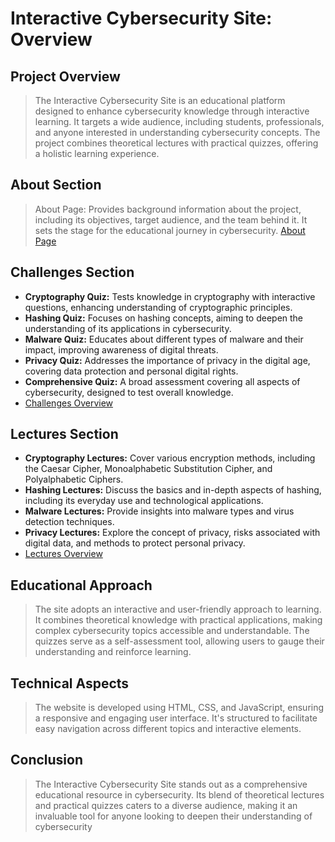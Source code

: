 # Interactive Cybersecurity Site: Overview

## Project Overview
>The Interactive Cybersecurity Site is an educational platform designed to enhance cybersecurity knowledge through interactive learning. It targets a wide audience, including students, professionals, and anyone interested in understanding cybersecurity concepts. The project combines theoretical lectures with practical quizzes, offering a holistic learning experience.

## About Section
>About Page: Provides background information about the project, including its objectives, target audience, and the team behind it. It sets the stage for the educational journey in cybersecurity. [About Page](https://github.com/zpicy69/Interactive-Cybersecurity-Site/blob/main/About/about.html)

## Challenges Section
- **Cryptography Quiz:** Tests knowledge in cryptography with interactive questions, enhancing understanding of cryptographic principles.
- **Hashing Quiz:** Focuses on hashing concepts, aiming to deepen the understanding of its applications in cybersecurity.
- **Malware Quiz:** Educates about different types of malware and their impact, improving awareness of digital threats.
- **Privacy Quiz:** Addresses the importance of privacy in the digital age, covering data protection and personal digital rights.
- **Comprehensive Quiz:** A broad assessment covering all aspects of cybersecurity, designed to test overall knowledge.
- [Challenges Overview](https://github.com/zpicy69/Interactive-Cybersecurity-Site/blob/main/Challenges/challenges.html)

## Lectures Section
- **Cryptography Lectures:** Cover various encryption methods, including the Caesar Cipher, Monoalphabetic Substitution Cipher, and Polyalphabetic Ciphers.
- **Hashing Lectures:** Discuss the basics and in-depth aspects of hashing, including its everyday use and technological applications.
- **Malware Lectures:** Provide insights into malware types and virus detection techniques.
- **Privacy Lectures:** Explore the concept of privacy, risks associated with digital data, and methods to protect personal privacy.
- [Lectures Overview](https://github.com/zpicy69/Interactive-Cybersecurity-Site/blob/main/Lectures/topics.html)

## Educational Approach
>The site adopts an interactive and user-friendly approach to learning. It combines theoretical knowledge with practical applications, making complex cybersecurity topics accessible and understandable. The quizzes serve as a self-assessment tool, allowing users to gauge their understanding and reinforce learning.

## Technical Aspects
>The website is developed using HTML, CSS, and JavaScript, ensuring a responsive and engaging user interface. It's structured to facilitate easy navigation across different topics and interactive elements.

## Conclusion
>The Interactive Cybersecurity Site stands out as a comprehensive educational resource in cybersecurity. Its blend of theoretical lectures and practical quizzes caters to a diverse audience, making it an invaluable tool for anyone looking to deepen their understanding of cybersecurity